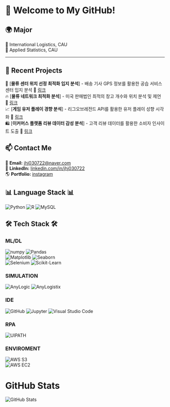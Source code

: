 
# 🚀 Welcome to My GitHub! 



## 🌍 Major
🔹 International Logistics, CAU  
🔹 Applied Statistics, CAU  
  
 

---

## 📌 Recent Projects
🚚 [**물류 센터 위치 선정 최적화 입지 분석**] - 배송 기사 GPS 정보를 활용한 공습 서비스 센터 입지 분석 🔗 [링크](https://github.com/jhj030722/2023-2)   
🔥 [**물류 네트워크 최적화 분석**] - 미국 판매법인 최적의 창고 개수와 위치 분석 및 제언 🔗 [링크](https://github.com/jhj030722/AI-/blob/main/%EB%AC%B8%EC%A0%9C2_%EC%BD%94%EB%93%9C%ED%8C%8C%EC%9D%BC.ipynb)   
📈 [**게임 유저 플레이 경향 분석**] - 리그오브레전드 API를 활용한 유저 플레이 성향 시각화  🔗 [링크](https://github.com/jhj030722/2024-2)  
🛍️ [**이커머스 플랫폼 리뷰 데이터 감성 분석**] - 고객 리뷰 데이터를 활용한 소비자 인사이트 도출 🔗 [링크](https://github.com/jhj030722/dartb-2024-1)


## 📫 Contact Me
📧 **Email:** jhj030722@naver.com            
💼 **LinkedIn:** [linkedin.com/in/jhj030722](https://linkedin.com/in/jhj030722)  
🌎 **Portfolio:** [instagram](https://yourportfolio.com)

## 📊 Language Stack 📊 
 
![Python](https://img.shields.io/badge/Python-563D7C?style=for-the-badge&logo=python&logoColor=white) 
![R](https://img.shields.io/badge/r-1572B6?style=for-the-badge&logo=r&logoColor=white)  ![MySQL](https://img.shields.io/badge/MySQL-4479A1?style=for-the-badge&logo=mysql&logoColor=white)  

## 🛠 Tech Stack 🛠  

### ML/DL
![numpy](https://img.shields.io/badge/numpy-F7DF1E?style=for-the-badge&logo=numpy&logoColor=black)  ![Pandas](https://img.shields.io/badge/pandas-6DB33F?style=for-the-badge&logo=pandas&logoColor=white)  
![Matplotlib](https://img.shields.io/badge/Matplotlib-11557C?style=for-the-badge&logo=plotly&logoColor=white)  ![Seaborn](https://img.shields.io/badge/Seaborn-008080?style=for-the-badge&logo=plotly&logoColor=white)   
![Selenium](https://img.shields.io/badge/Selenium-43B02A?style=for-the-badge&logo=selenium&logoColor=white)  ![Scikit-Learn](https://img.shields.io/badge/Scikit%20Learn-F7931E?style=for-the-badge&logo=scikit-learn&logoColor=white)  

### SIMULATION
![AnyLogic](https://img.shields.io/badge/AnyLogic-006699?style=for-the-badge) 
![AnyLogistix](https://img.shields.io/badge/AnyLogistix-D73A49?style=for-the-badge)  


### IDE
 ![GitHub](https://img.shields.io/badge/GitHub-181717?style=for-the-badge&logo=github&logoColor=white)  ![Jupyter](https://img.shields.io/badge/Jupyter-F37626?style=for-the-badge&logo=jupyter&logoColor=white)  ![Visual Studio Code](https://img.shields.io/badge/VSCode-007ACC?style=for-the-badge&logo=visual-studio-code&logoColor=white)  

### RPA
![UIPATH](https://img.shields.io/badge/uipath-F693E?style=for-the-badge&logo=uipath&logoColor=white)  

### ENVIROMENT
![AWS S3](https://img.shields.io/badge/AMAZON_S3-006400?style=for-the-badge&logo=AMAZONS3&logoColor=white)  
![AWS EC2](https://img.shields.io/badge/AMAZON_EC2-C71585?style=for-the-badge&logo=AMAZONEC2&logoColor=white)  

# GitHub Stats
![GitHub Stats](https://github-readme-stats.vercel.app/api?username=jhj030722&show_icons=true&theme=default)  